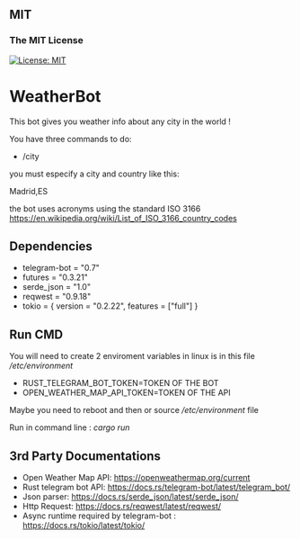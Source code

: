 
## MIT
### The MIT License
[![License: MIT](https://img.shields.io/badge/License-MIT-yellow.svg)](https://opensource.org/licenses/MIT)



# WeatherBot

This bot gives you weather info about any city in the world !

You have three commands to do:


- /city

<!--- 
- /help
- /start 
-->

you must especify a city and country like this:

Madrid,ES

the bot uses acronyms using the standard ISO 3166
https://en.wikipedia.org/wiki/List_of_ISO_3166_country_codes

## Dependencies

- telegram-bot = "0.7"
- futures = "0.3.21"
- serde_json = "1.0"
- reqwest = "0.9.18"
- tokio = { version = "0.2.22", features = ["full"] }


## Run CMD

You will need to create 2 enviroment variables in linux is in this file */etc/environment*

- RUST_TELEGRAM_BOT_TOKEN=TOKEN OF THE BOT
- OPEN_WEATHER_MAP_API_TOKEN=TOKEN OF THE API

Maybe you need to reboot and then or source */etc/environment* file

Run in command line : *cargo run*

## 3rd Party Documentations

- Open Weather Map API: https://openweathermap.org/current
- Rust telegram bot API: https://docs.rs/telegram-bot/latest/telegram_bot/
- Json parser: https://docs.rs/serde_json/latest/serde_json/
- Http Request: https://docs.rs/reqwest/latest/reqwest/
- Async runtime required by telegram-bot : https://docs.rs/tokio/latest/tokio/

<!---
## Future functions

The bot will send a daily message of weather info if user activate the option
-->

